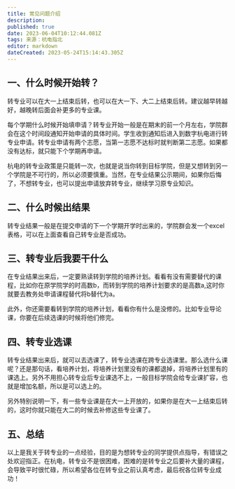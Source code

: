 ```yaml
---
title: 常见问题介绍
description: 
published: true
date: 2023-06-04T10:12:44.081Z
tags: 来源：杭电指北
editor: markdown
dateCreated: 2023-05-24T15:14:43.305Z
---
```


## 一、**什么时候开始转？**

转专业可以在大一上结束后转，也可以在大一下、大二上结束后转。建议越早转越好，越晚转后面会补更多的专业课。

每个学期什么时候开始填申请？转专业开始一般是在期末的前一个月左右，学院群会在这个时间段通知开始申请的具体时间。学生收到通知后进入到数字杭电进行转专业申请。转专业申请有两个志愿，当第一志愿不达标时就判断第二志愿。如果都没有达标，就只能下个学期再申请。

杭电的转专业政策是只能转一次，也就是说当你转到目标学院，但是又想转到另一个学院是不可行的，所以必须要慎重。当然，在专业结果公示期间，如果你后悔了，不想转专业，也可以提出申请放弃转专业，继续学习原专业知识。

## 二、**什么时候出结果**

转专业结果一般是在提交申请的下一个学期开学时出来的，学院群会发一个excel表格，可以在上面查看自己转专业是否成功。

## 三、**转专业后我要干什么**

在专业结果出来后，一定要熟读转到学院的培养计划。看看有没有需要替代的课程，比如你在原学院学的时高数b，而转到学院的培养计划要求的是高数a,这时你就要去教务处申请课程替代将b替代为a。

此外，你还需要看转到学院的培养计划，看看你有什么是没修的。比如专业导论课，你要在后续选课的时候将他们修完。

## 四、**转专业选课**

转专业结果出来后，就可以去选课了，转专业选课在跨专业选课里。那么选什么课呢？还是那句话，看培养计划，将培养计划里没有的课都退掉，将培养计划里有的课选上。另外不用担心转专业后专业课选不上，一般目标学院会给专业课扩容，也就是增加名额，所以是可以选上的。

另外特别说明一下，有一些专业课是在大一上开放的，如果你是在大一上结束后转的，这时你就只能在大二的时候去补修这些专业课了。

## 五、**总结**

以上是我关于转专业的一点经验，目的是为想转专业的同学提供点指导，有错误之处欢迎指正。在杭电，转专业不是很困难，困难的是转专业之后要补大量的课程，会导致平时很忙碌，所以希望各位在转专业之前认真考虑，最后祝各位转专业成功！
